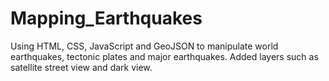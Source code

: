 # Mapping_Earthquakes
Using HTML, CSS, JavaScript and GeoJSON to manipulate world earthquakes, tectonic plates and major earthquakes. Added layers such as satellite street view and dark view. 
